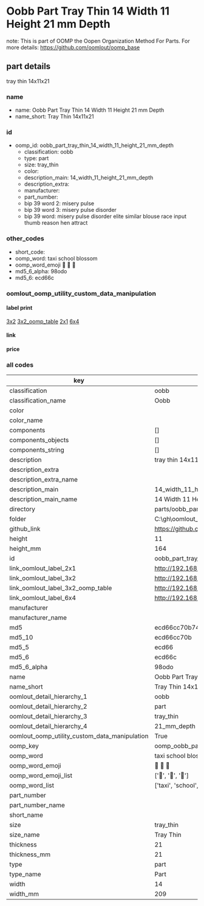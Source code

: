 # Oobb Part Tray Thin 14 Width 11 Height 21 mm Depth  

note: This is part of OOMP the Oopen Organization Method For Parts. For more details: https://github.com/oomlout/oomp_base

##  part details
  



tray thin 14x11x21



### name
* name: Oobb Part Tray Thin 14 Width 11 Height 21 mm Depth
* name_short: Tray Thin 14x11x21 
### id
* oomp_id: oobb_part_tray_thin_14_width_11_height_21_mm_depth
  * classification: oobb
  * type: part
  * size: tray_thin
  * color: 
  * description_main: 14_width_11_height_21_mm_depth
  * description_extra: 
  * manufacturer: 
  * part_number: 
  * bip 39 word 2: misery pulse
  * bip 39 word 3: misery pulse disorder
  * bip 39 word: misery pulse disorder elite similar blouse race input thumb reason hen attract

### other_codes
* short_code: 
* oomp_word: taxi school blossom
* oomp_word_emoji :taxi: :school: :blossom:
* md5_6_alpha: 98odo
* md5_6: ecd66c






### oomlout_oomp_utility_custom_data_manipulation
#### label print
[3x2](http://192.168.1.245:1112/?label=oomp%2098odo)
[3x2_oomp_table](http://192.168.1.108:1112/?label=oomp%2098odo)
[2x1](http://192.168.1.242:1112/?label=oomp%2098odo)
[6x4](http://192.168.1.55:1112/?label=oomp%2098odo)    

#### link

                              

#### price







### all codes 
| key | value |  
| --- | --- |  
| classification | oobb |  
| classification_name | Oobb |  
| color |  |  
| color_name |  |  
| components | [] |  
| components_objects | [] |  
| components_string | [] |  
| description | tray thin 14x11x21 |  
| description_extra |  |  
| description_extra_name |  |  
| description_main | 14_width_11_height_21_mm_depth |  
| description_main_name | 14 Width 11 Height 21 mm Depth |  
| directory | parts/oobb_part_tray_thin_14_width_11_height_21_mm_depth |  
| folder | C:\gh\oomlout_oobb_version_4_generated_parts\parts\oobb_part_tray_thin_14_width_11_height_21_mm_depth |  
| github_link | https://github.com/oomlout/oomlout_oomp_part_src/tree/main/parts/oobb_part_tray_thin_14_width_11_height_21_mm_depth |  
| height | 11 |  
| height_mm | 164 |  
| id | oobb_part_tray_thin_14_width_11_height_21_mm_depth |  
| link_oomlout_label_2x1 | http://192.168.1.242:1112/?label=oomp%2098odo |  
| link_oomlout_label_3x2 | http://192.168.1.245:1112/?label=oomp%2098odo |  
| link_oomlout_label_3x2_oomp_table | http://192.168.1.108:1112/?label=oomp%2098odo |  
| link_oomlout_label_6x4 | http://192.168.1.55:1112/?label=oomp%2098odo |  
| manufacturer |  |  
| manufacturer_name |  |  
| md5 | ecd66cc70b74b60c60e474807eeb646d |  
| md5_10 | ecd66cc70b |  
| md5_5 | ecd66 |  
| md5_6 | ecd66c |  
| md5_6_alpha | 98odo |  
| name | Oobb Part Tray Thin 14 Width 11 Height 21 mm Depth |  
| name_short | Tray Thin 14x11x21  |  
| oomlout_detail_hierarchy_1 | oobb |  
| oomlout_detail_hierarchy_2 | part |  
| oomlout_detail_hierarchy_3 | tray_thin |  
| oomlout_detail_hierarchy_4 | 21_mm_depth |  
| oomlout_oomp_utility_custom_data_manipulation | True |  
| oomp_key | oomp_oobb_part_tray_thin_14_width_11_height_21_mm_depth |  
| oomp_word | taxi school blossom |  
| oomp_word_emoji | :taxi: :school: :blossom: |  
| oomp_word_emoji_list | [':taxi:', ':school:', ':blossom:'] |  
| oomp_word_list | ['taxi', 'school', 'blossom'] |  
| part_number |  |  
| part_number_name |  |  
| short_name |  |  
| size | tray_thin |  
| size_name | Tray Thin |  
| thickness | 21 |  
| thickness_mm | 21 |  
| type | part |  
| type_name | Part |  
| width | 14 |  
| width_mm | 209 |  
